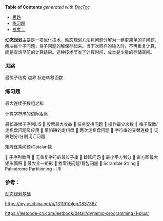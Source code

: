 <!-- START doctoc generated TOC please keep comment here to allow auto update -->
<!-- DON'T EDIT THIS SECTION, INSTEAD RE-RUN doctoc TO UPDATE -->
**Table of Contents**  *generated with [DocToc](https://github.com/thlorenz/doctoc)*

- [思路](#%E6%80%9D%E8%B7%AF)
- [练习题](#%E7%BB%83%E4%B9%A0%E9%A2%98)
- [参考：](#%E5%8F%82%E8%80%83)

<!-- END doctoc generated TOC please keep comment here to allow auto update -->

**动态规划**主要是一项优化技术。动态规划方法将问题分解为一组更简单的子问题，解决每个子问题，将子问题的解保存起来。当下次同样的输入时，不再重复计算，而是查询早前的计算结果。这种技术节省了计算时间，成本是少量的存储空间。

### 思路

最优子结构 边界 状态转移函数

### 练习题

最大连续子数组之和

计算字符串的边际距离







最长递增子序列LIS
  股票最大收益
  任务安排问题
  操作最少次数
  格子取数/走棋盘问题及应用  带陷阱的走棋盘
  两次走棋盘问题
  字符串的交替连接
  词典划分/分割词汇问题

矩阵连乘问题/Catalan数

 子序列数目
  无重复字符的最长子串
  跳跃问题
  最小平方划分
  直方图最大矩形面积
  最大全一矩形
  找零钱问题/背包问题
  Scramble String
  Palindrome Partitioning - I/II

### 参考：

[动态规划基础](https://www.cnblogs.com/liuyicai/p/10182262.html)

https://my.oschina.net/u/131191/blog/1837387

https://leetcode-cn.com/leetbook/detail/dynamic-programming-1-plus/